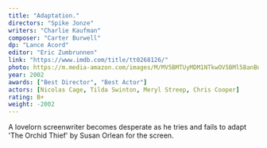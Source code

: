 ```yaml
---
title: "Adaptation."
directors: "Spike Jonze"
writers: "Charlie Kaufman"
composer: "Carter Burwell"
dp: "Lance Acord"
editor: "Eric Zumbrunnen"
link: "https://www.imdb.com/title/tt0268126/"
photo: https://m.media-amazon.com/images/M/MV5BMTUyMDM1NTkwOV5BMl5BanBnXkFtZTYwMTMzNTc2._V1_FMjpg_UX485_.jpg
year: 2002
awards: ["Best Director", "Best Actor"]
actors: [Nicolas Cage, Tilda Swinton, Meryl Streep, Chris Cooper]
rating: B+
weight: -2002
---
```

A lovelorn screenwriter becomes desperate as he tries and fails to adapt 'The Orchid Thief' by Susan Orlean for the screen.